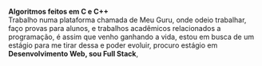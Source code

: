 **Algoritmos feitos em C e C++**
<br>
Trabalho numa plataforma chamada de Meu Guru, onde odeio trabalhar, faço provas para alunos, e trabalhos acadêmicos relacionados a programação,
é assim que venho ganhando a vida, estou em busca de um estágio para me tirar dessa e poder evoluir, procuro estágio em **Desenvolvimento Web, sou Full Stack**,  
